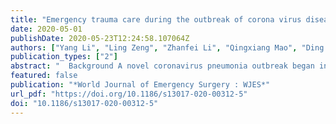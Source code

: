 ```yaml
---
title: "Emergency trauma care during the outbreak of corona virus disease 2019 (COVID-19) in China"
date: 2020-05-01
publishDate: 2020-05-23T12:24:58.107064Z
authors: ["Yang Li", "Ling Zeng", "Zhanfei Li", "Qingxiang Mao", "Ding Liu", "Letian Zhang", "Huayu Zhang", "Yu Xie", "Guo Liu", "Xiaoqin Gan", "Fan Yang", "Siru Zhou", "Shanmu Ai", "Hao Tang", "Qiu Zhong", "Hongxiang Lu", "Huacai Zhang", "Tomer Talmy", "Weiguo Zhang", "Liyong Chen", "Xiangjun Bai", "Jianxin Jiang", "Lianyang Zhang"]
publication_types: ["2"]
abstract: "  Background A novel coronavirus pneumonia outbreak began in Wuhan, Hubei Province, in December 2019; the outbreak was caused by a novel coronavirus previously never observed in humans. China has imposed the strictest quarantine and closed management measures in history to control the spread of the disease. However, a high level of evidence to support the surgical management of potential trauma patients during the novel coronavirus outbreak is still lacking. To regulate the emergency treatment of trauma patients during the outbreak, we drafted this paper from a trauma surgeon perspective according to practical experience in Wuhan.   Main body The article illustrates the general principles for the triage and evaluation of trauma patients during the outbreak of COVID-19, indications for emergency surgery, and infection prevention and control for medical personnel, providing a practical algorithm for trauma care providers during the outbreak period.   Conclusions The measures of emergency trauma care that we have provided can protect the medical personnel involved in emergency care and ensure the timeliness of effective interventions during the outbreak of COVID-19.  "
featured: false
publication: "*World Journal of Emergency Surgery : WJES*"
url_pdf: "https://doi.org/10.1186/s13017-020-00312-5"
doi: "10.1186/s13017-020-00312-5"
---
```


